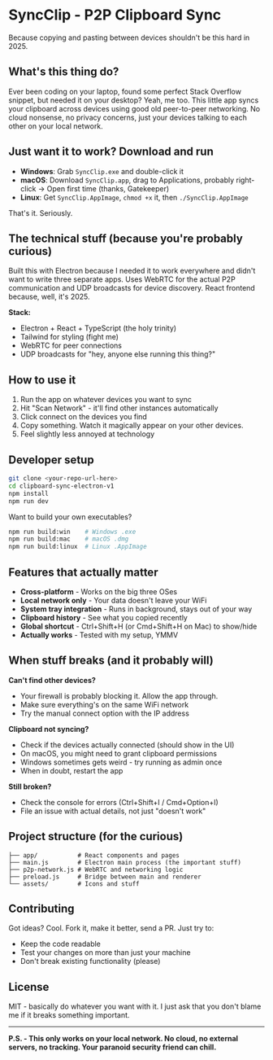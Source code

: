# SyncClip - P2P Clipboard Sync

Because copying and pasting between devices shouldn't be this hard in 2025.

## What's this thing do?

Ever been coding on your laptop, found some perfect Stack Overflow snippet, but needed it on your desktop? Yeah, me too. This little app syncs your clipboard across devices using good old peer-to-peer networking. No cloud nonsense, no privacy concerns, just your devices talking to each other on your local network.

## Just want it to work? Download and run

- **Windows**: Grab `SyncClip.exe` and double-click it
- **macOS**: Download `SyncClip.app`, drag to Applications, probably right-click → Open first time (thanks, Gatekeeper)
- **Linux**: Get `SyncClip.AppImage`, `chmod +x` it, then `./SyncClip.AppImage`

That's it. Seriously.

## The technical stuff (because you're probably curious)

Built this with Electron because I needed it to work everywhere and didn't want to write three separate apps. Uses WebRTC for the actual P2P communication and UDP broadcasts for device discovery. React frontend because, well, it's 2025.

**Stack:**

- Electron + React + TypeScript (the holy trinity)
- Tailwind for styling (fight me)
- WebRTC for peer connections
- UDP broadcasts for "hey, anyone else running this thing?"

## How to use it

1. Run the app on whatever devices you want to sync
2. Hit "Scan Network" - it'll find other instances automatically
3. Click connect on the devices you find
4. Copy something. Watch it magically appear on your other devices.
5. Feel slightly less annoyed at technology

## Developer setup

```bash
git clone <your-repo-url-here>
cd clipboard-sync-electron-v1
npm install
npm run dev
```

Want to build your own executables?

```bash
npm run build:win    # Windows .exe
npm run build:mac    # macOS .dmg
npm run build:linux  # Linux .AppImage
```

## Features that actually matter

- **Cross-platform** - Works on the big three OSes
- **Local network only** - Your data doesn't leave your WiFi
- **System tray integration** - Runs in background, stays out of your way
- **Clipboard history** - See what you copied recently
- **Global shortcut** - Ctrl+Shift+H (or Cmd+Shift+H on Mac) to show/hide
- **Actually works** - Tested with my setup, YMMV

## When stuff breaks (and it probably will)

**Can't find other devices?**

- Your firewall is probably blocking it. Allow the app through.
- Make sure everything's on the same WiFi network
- Try the manual connect option with the IP address

**Clipboard not syncing?**

- Check if the devices actually connected (should show in the UI)
- On macOS, you might need to grant clipboard permissions
- Windows sometimes gets weird - try running as admin once
- When in doubt, restart the app

**Still broken?**

- Check the console for errors (Ctrl+Shift+I / Cmd+Option+I)
- File an issue with actual details, not just "doesn't work"

## Project structure (for the curious)

```
├── app/           # React components and pages
├── main.js        # Electron main process (the important stuff)
├── p2p-network.js # WebRTC and networking logic
├── preload.js     # Bridge between main and renderer
└── assets/        # Icons and stuff
```

## Contributing

Got ideas? Cool. Fork it, make it better, send a PR. Just try to:

- Keep the code readable
- Test your changes on more than just your machine
- Don't break existing functionality (please)

## License

MIT - basically do whatever you want with it. I just ask that you don't blame me if it breaks something important.

---

**P.S. - This only works on your local network. No cloud, no external servers, no tracking. Your paranoid security friend can chill.**
